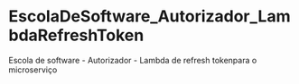 # EscolaDeSoftware_Autorizador_LambdaRefreshToken
Escola de software - Autorizador - Lambda de refresh tokenpara o microserviço
